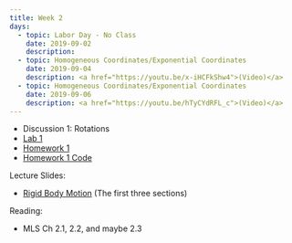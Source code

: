 ```yaml
---
title: Week 2
days:
  - topic: Labor Day - No Class
    date: 2019-09-02
    description: 
  - topic: Homogeneous Coordinates/Exponential Coordinates
    date: 2019-09-04
    description: <a href="https://youtu.be/x-iHCFkShw4">(Video)</a>
  - topic: Homogeneous Coordinates/Exponential Coordinates
    date: 2019-09-06
    description: <a href="https://youtu.be/hTyCYdRFL_c">(Video)</a>
---
```


- Discussion 1: Rotations
- [Lab 1](../assets/labs/lab1.pdf)
- [Homework 1](../assets/hw/HW1-fall2019.pdf)
- [Homework 1 Code](../assets/hw/HW1.zip)

Lecture Slides:
- [Rigid Body Motion](../assets/lectures/refs/RigidMotions_MLS_Chap2.pdf) (The first three sections)

Reading:
- MLS Ch 2.1, 2.2, and maybe 2.3

